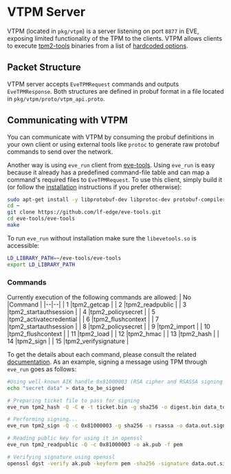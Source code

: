 # VTPM Server

VTPM (located in `pkg/vtpm`) is a server listening on port `8877` in EVE, exposing limited functionality of the TPM to the clients. VTPM allows clients to execute [tpm2-tools](https://github.com/tpm2-software/tpm2-tools) binaries from a list of [hardcoded options](https://github.com/lf-edge/eve/blob/883547fe7978550a30e4389aac24d562d1dae105/pkg/vtpm/src/server.cpp#L58).

## Packet Structure

VTPM server accepts `EveTPMRequest` commands and outputs `EveTPMResponse`. Both structures are defined in probuf format in a file located in `pkg/vtpm/proto/vtpm_api.proto`.

## Communicating with VTPM

You can communicate with VTPM by consuming the probuf definitions in your own client or using external tools like `protoc` to generate raw protobuf commands to send over the network.

Another way is using `eve_run` client from [eve-tools](https://github.com/lf-edge/eve-tools).  Using `eve_run` is easy because it already has a predefined command-file table and can map a command's required files to `EveTPMRequest`. To use this client, simply build it (or follow the [installation](https://github.com/lf-edge/eve-tools/blob/master/INSTALL.md) instructions if you prefer otherwise):

```bash
sudo apt-get install -y libprotobuf-dev libprotoc-dev protobuf-compiler cmake g++ libssl-dev libcurl4-openssl-dev uuid-dev
cd ~
git clone https://github.com/lf-edge/eve-tools.git
cd eve-tools/eve-tools
make
```

To run `eve_run` without installation make sure the `libevetools.so` is accessible:

```bash
LD_LIBRARY_PATH=~/eve-tools/eve-tools
export LD_LIBRARY_PATH
```

### Commands

Currently execution of the following commands are allowed:
| No |Command  |
|--|--|
| 1 |tpm2_getcap |
| 2 |tpm2_readpublic |
| 3 |tpm2_startauthsession |
| 4 |tpm2_policysecret |
| 5 |tpm2_activatecredential |
| 6 |tpm2_flushcontext |
| 7 |tpm2_startauthsession |
| 8 |tpm2_policysecret |
| 9 |tpm2_import |
| 10 |tpm2_flushcontext |
| 11 |tpm2_load |
| 12 |tpm2_hmac |
| 13 |tpm2_hash |
| 14 |tpm2_sign |
| 15 |tpm2_verifysignature |

To get the details about each command, please consult the related [documentation](https://github.com/tpm2-software/tpm2-tools/tree/master/man). As an example, signing a message using TPM through `eve_run` goes as follows:

```bash
#Using well-known AIK handle 0x81000003 (RSA cipher and RSASSA signing scheme, with SHA256)
echo "secret data" > data_to_be_signed

# Preparing ticket file to pass for signing
eve_run tpm2_hash -Q -C e -t ticket.bin -g sha256 -o digest.bin data_to_be_signed

# Performing signing...
eve_run tpm2_sign -Q -c 0x81000003 -g sha256 -s rsassa -o data.out.sign -t ticket.bin -f plain data_to_be_signed

# Reading public key for using it in openssl
eve_run tpm2_readpublic -Q -c 0x81000003 -o ak.pub -f pem

# Verifying signature using openssl
openssl dgst -verify ak.pub -keyform pem -sha256 -signature data.out.sign data_to_be_signed
```

